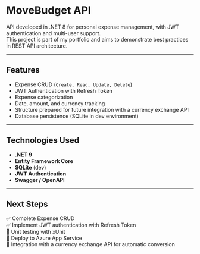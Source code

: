 # MoveBudget API

API developed in .NET 8 for personal expense management, with JWT authentication and multi-user support.  
This project is part of my portfolio and aims to demonstrate best practices in REST API architecture.

---

## Features

- Expense CRUD (`Create, Read, Update, Delete`)
- JWT Authentication with Refresh Token
- Expense categorization
- Date, amount, and currency tracking
- Structure prepared for future integration with a currency exchange API
- Database persistence (SQLite in dev environment)

---

## Technologies Used

- **.NET 9**  
- **Entity Framework Core**  
- **SQLite** (dev)  
- **JWT Authentication**  
- **Swagger / OpenAPI**

---

## Next Steps

✅ Complete Expense CRUD  
✅ Implement JWT authentication with Refresh Token  
🔲 Unit testing with xUnit  
🔲 Deploy to Azure App Service  
🔲 Integration with a currency exchange API for automatic conversion  
